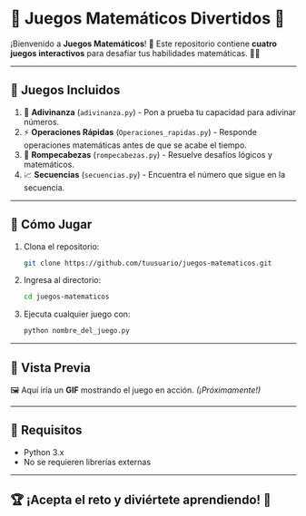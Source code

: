 # 🎲 Juegos Matemáticos Divertidos 🚀

¡Bienvenido a **Juegos Matemáticos**! 🎉 Este repositorio contiene **cuatro juegos interactivos** para desafiar tus habilidades matemáticas. 🧠💡

---

## 📜 Juegos Incluidos

1. 🔢 **Adivinanza** (`adivinanza.py`) - Pon a prueba tu capacidad para adivinar números.
2. ⚡ **Operaciones Rápidas** (`Operaciones_rapidas.py`) - Responde operaciones matemáticas antes de que se acabe el tiempo.
3. 🧩 **Rompecabezas** (`rompecabezas.py`) - Resuelve desafíos lógicos y matemáticos.
4. 📈 **Secuencias** (`secuencias.py`) - Encuentra el número que sigue en la secuencia.

---

## 🚀 Cómo Jugar

1. Clona el repositorio:
   ```bash
   git clone https://github.com/tuusuario/juegos-matematicos.git
   ```
2. Ingresa al directorio:
   ```bash
   cd juegos-matematicos
   ```
3. Ejecuta cualquier juego con:
   ```bash
   python nombre_del_juego.py
   ```

---

## 🎥 Vista Previa

🖼️ Aquí iría un **GIF** mostrando el juego en acción. *(¡Próximamente!)*

---

## 🤖 Requisitos

- Python 3.x
- No se requieren librerías externas

---

## 🏆 ¡Acepta el reto y diviértete aprendiendo! 🎯
